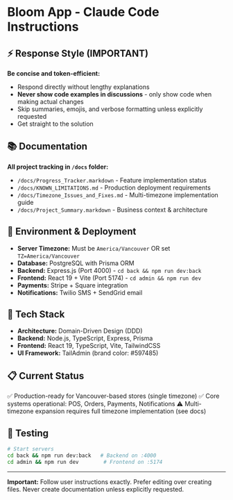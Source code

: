 # Bloom App - Claude Code Instructions

## ⚡ Response Style (IMPORTANT)
**Be concise and token-efficient:**
- Respond directly without lengthy explanations
- **Never show code examples in discussions** - only show code when making actual changes
- Skip summaries, emojis, and verbose formatting unless explicitly requested
- Get straight to the solution

## 📚 Documentation
**All project tracking in `/docs` folder:**
- `/docs/Progress_Tracker.markdown` - Feature implementation status
- `/docs/KNOWN_LIMITATIONS.md` - Production deployment requirements
- `/docs/Timezone_Issues_and_Fixes.md` - Multi-timezone implementation guide
- `/docs/Project_Summary.markdown` - Business context & architecture

## 🔧 Environment & Deployment
- **Server Timezone:** Must be `America/Vancouver` OR set `TZ=America/Vancouver`
- **Database:** PostgreSQL with Prisma ORM
- **Backend:** Express.js (Port 4000) - `cd back && npm run dev:back`
- **Frontend:** React 19 + Vite (Port 5174) - `cd admin && npm run dev`
- **Payments:** Stripe + Square integration
- **Notifications:** Twilio SMS + SendGrid email

## 🎯 Tech Stack
- **Architecture:** Domain-Driven Design (DDD)
- **Backend:** Node.js, TypeScript, Express, Prisma
- **Frontend:** React 19, TypeScript, Vite, TailwindCSS
- **UI Framework:** TailAdmin (brand color: #597485)

## 📋 Current Status
✅ Production-ready for Vancouver-based stores (single timezone)
✅ Core systems operational: POS, Orders, Payments, Notifications
⚠️ Multi-timezone expansion requires full timezone implementation (see docs)

## 🧪 Testing
```bash
# Start servers
cd back && npm run dev:back   # Backend on :4000
cd admin && npm run dev        # Frontend on :5174
```

---

**Important:** Follow user instructions exactly. Prefer editing over creating files. Never create documentation unless explicitly requested.
